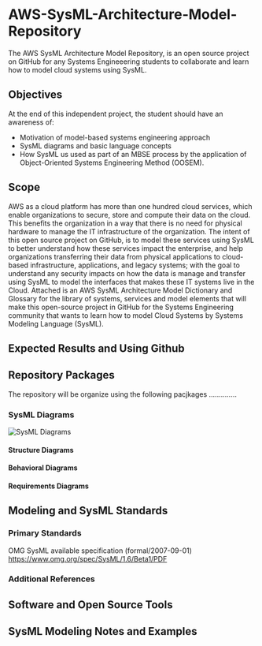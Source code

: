 # AWS-SysML-Architecture-Model-Repository

The AWS SysML Architecture Model Repository, is an open source project on GitHub for any Systems Engineeering students to collaborate and learn how to model cloud systems using SysML.

## Objectives

At the end of this independent project, the student should have an awareness of:

- Motivation of model-based systems engineering approach
- SysML diagrams and basic language concepts
- How SysML us used as part of an MBSE process by the application of Object-Oriented Systems Engineering Method (OOSEM).

## Scope

AWS as a cloud platform has more than one hundred cloud services, which enable organizations to secure, store and compute their data on the cloud. This benefits the organization in a way that there is no need for physical hardware to manage the IT infrastructure of the organization. The intent of this open source project on GitHub, is to model these services using SysML to better understand how these services impact the enterprise, and help organizations transferring their data from physical applications to cloud-based infrastructure, applications, and legacy systems; with the goal to understand any security impacts on how the data is manage and transfer using SysML to model the interfaces that makes these IT systems live in the Cloud. Attached is an AWS SysML Architecture Model Dictionary and Glossary for the library of systems, services and model elements that will make this open-source project in GitHub for the Systems Engineering community that wants to learn how to model Cloud Systems by Systems Modeling Language (SysML).

## Expected Results and Using Github

## Repository Packages

The repository will be organize using the following pacjkages ..............

### SysML Diagrams

![SysML Diagrams](https://github.com/kentmichae/AWS-Architecture-Model-Repository/blob/main/images/SysML_Diagrams.svg)

#### Structure Diagrams

#### Behavioral Diagrams

#### Requirements Diagrams

## Modeling and SysML Standards

### Primary Standards

OMG SysML available specification (formal/2007-09-01)
https://www.omg.org/spec/SysML/1.6/Beta1/PDF

### Additional References

## Software and Open Source Tools

## SysML Modeling Notes and Examples
